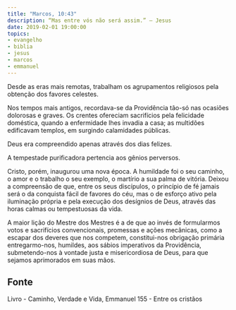 ```yaml
---
title: "Marcos, 10:43"
description: “Mas entre vós não será assim.” — Jesus
date: 2019-02-01 19:00:00
topics: 
- evangelho
- biblia
- jesus
- marcos
- emmanuel
---
```


Desde as eras mais remotas, trabalham os agrupamentos religiosos pela
obtenção dos favores celestes.

Nos tempos mais antigos, recordava-se da Providência tão-só nas
ocasiões dolorosas e graves. Os crentes ofereciam sacrifícios pela felicidade
doméstica, quando a enfermidade lhes invadia a casa; as multidões edificavam
templos, em surgindo calamidades públicas.

Deus era compreendido apenas através dos dias felizes.

A tempestade purificadora pertencia aos gênios perversos.

Cristo, porém, inaugurou uma nova época. A humildade foi o seu caminho, o amor e
o trabalho o seu exemplo, o martírio a sua palma de vitória. Deixou a
compreensão de que, entre os seus discípulos, o princípio de fé jamais será o da
conquista fácil de favores do céu, mas o de esforço ativo pela iluminação
própria e pela execução dos desígnios de Deus, através das horas calmas ou
tempestuosas da vida.

A maior lição do Mestre dos Mestres é a de que ao invés de formularmos votos e
sacrifícios convencionais, promessas e ações mecânicas, como a escapar dos
deveres que nos competem, constitui-nos obrigação primária entregarmo-nos,
humildes, aos sábios imperativos da Providência, submetendo-nos à vontade justa
e misericordiosa de Deus, para que sejamos aprimorados em suas mãos.

## Fonte
Livro - Caminho, Verdade e Vida, Emmanuel
155 - Entre os cristãos
